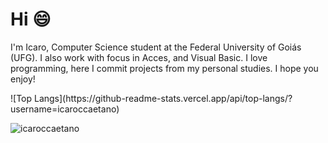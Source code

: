 # Hi 😄

I'm Icaro, Computer Science student at the Federal University of Goiás (UFG). I also work with focus in Acces, and Visual Basic. I love programming, here I commit projects from my personal studies. I hope you enjoy!
<p allign="center">
![Top Langs](https://github-readme-stats.vercel.app/api/top-langs/?username=icaroccaetano)
<p\>

<p><img align="center" src="https://github-readme-streak-stats.herokuapp.com/?user=icaroccaetano&" alt="icaroccaetano" /></p>
